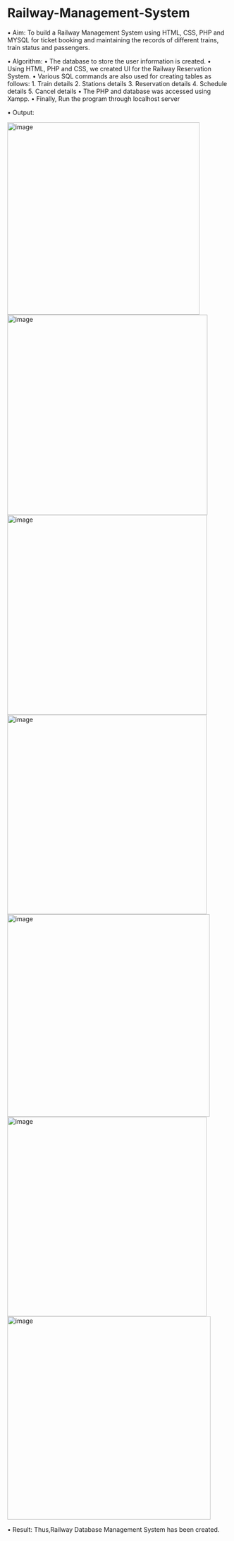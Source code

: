 # Railway-Management-System
• Aim: 
 To build a Railway Management System using HTML, CSS, PHP and MYSQL
 for ticket booking and maintaining the records of different trains, train status
 and passengers.
 
• Algorithm:
  • The database to store the user information is created.
  • Using HTML, PHP and CSS, we created UI for the Railway Reservation System.
  • Various SQL commands are also used for creating tables as follows:
      1. Train details
      2. Stations details
      3. Reservation details
      4. Schedule details
      5. Cancel details
 • The PHP and database was accessed using Xampp.
 • Finally, Run the program through localhost server

• Output:

<img width="436" alt="image" src="https://user-images.githubusercontent.com/96466685/214816101-9be2e7e3-bc95-416d-b17f-749dd7193276.png">
<img width="454" alt="image" src="https://user-images.githubusercontent.com/96466685/214816182-c6963741-a631-44f3-965e-72138c083493.png">
<img width="453" alt="image" src="https://user-images.githubusercontent.com/96466685/214816251-e6c90142-6a56-4a4c-a1a0-917ce771dbd8.png">
<img width="452" alt="image" src="https://user-images.githubusercontent.com/96466685/214816311-f91aae74-259f-4d67-b813-3a1a54045270.png">
<img width="459" alt="image" src="https://user-images.githubusercontent.com/96466685/214816368-2849af2d-5bee-43bd-90c1-4a4723a1864d.png">
<img width="452" alt="image" src="https://user-images.githubusercontent.com/96466685/214816469-2e2cc7c0-6ee0-4c30-ad8e-4ad80ba1ea31.png">
<img width="461" alt="image" src="https://user-images.githubusercontent.com/96466685/214816553-d34c85fc-2805-4206-b13a-8409619d35d3.png">

• Result: Thus,Railway Database Management System has been created.
